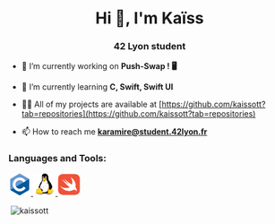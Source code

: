 <h1 align="center">Hi 👋, I'm Kaïss</h1>
<h3 align="center">42 Lyon student</h3>

- 🔭 I’m currently working on **Push-Swap ! 🖥️**

- 🌱 I’m currently learning **C, Swift, Swift UI**

- 👨‍💻 All of my projects are available at [https://github.com/kaissott?tab=repositories](https://github.com/kaissott?tab=repositories)

- 📫 How to reach me **karamire@student.42lyon.fr**

<p align="left">
</p>

<h3 align="left">Languages and Tools:</h3>
<p align="left"> <a href="https://www.cprogramming.com/" target="_blank" rel="noreferrer"> <img src="https://raw.githubusercontent.com/devicons/devicon/master/icons/c/c-original.svg" alt="c" width="40" height="40"/> </a> <a href="https://www.linux.org/" target="_blank" rel="noreferrer"> <img src="https://raw.githubusercontent.com/devicons/devicon/master/icons/linux/linux-original.svg" alt="linux" width="40" height="40"/> </a> <a href="https://developer.apple.com/swift/" target="_blank" rel="noreferrer"> <img src="https://raw.githubusercontent.com/devicons/devicon/master/icons/swift/swift-original.svg" alt="swift" width="40" height="40"/> </a> </p>

<p>&nbsp;<img align="center" src="https://github-readme-stats.vercel.app/api?username=kaissott&show_icons=true&locale=en" alt="kaissott" /></p>
